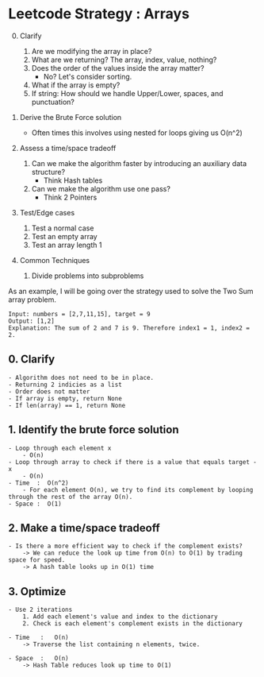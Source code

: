 # Leetcode Strategy : Arrays

0. Clarify
	1. Are we modifying the array in place?
	2. What are we returning? The array, index, value, nothing?
	3. Does the order of the values inside the array matter? 
		- No? Let's consider sorting.
	4. What if the array is empty?
	5. If string: How should we handle Upper/Lower, spaces, and punctuation?

1. Derive the Brute Force solution
	- Often times this involves using nested for loops giving us O(n^2)

2. Assess a time/space tradeoff	
	1. Can we make the algorithm faster by introducing an auxiliary data structure?
		- Think Hash tables
	2. Can we make the algorithm use one pass?
		- Think 2 Pointers

3. Test/Edge cases
	1. Test a normal case
	2. Test an empty array
	3. Test an array length 1 

3. Common Techniques
	1. Divide problems into subproblems


As an example, I will be going over the strategy used to solve the Two Sum array problem.

```
Input: numbers = [2,7,11,15], target = 9
Output: [1,2]
Explanation: The sum of 2 and 7 is 9. Therefore index1 = 1, index2 = 2.
```
## 0. Clarify
	- Algorithm does not need to be in place.
	- Returning 2 indicies as a list
	- Order does not matter
	- If array is empty, return None
	- If len(array) == 1, return None

## 1. Identify the brute force solution
	- Loop through each element x 
		- O(n)
	- Loop through array to check if there is a value that equals target - x
		- O(n) 
	- Time  :  O(n^2)
		- For each element O(n), we try to find its complement by looping through the rest of the array O(n). 
	- Space :  O(1)

## 2. Make a time/space tradeoff 
	- Is there a more efficient way to check if the complement exists?
		-> We can reduce the look up time from O(n) to O(1) by trading space for speed.
		-> A hash table looks up in O(1) time

## 3. Optimize
	- Use 2 iterations
		1. Add each element's value and index to the dictionary
		2. Check is each element's complement exists in the dictionary

	- Time   :   O(n)
		-> Traverse the list containing n elements, twice.

	- Space  :   O(n) 
		-> Hash Table reduces look up time to O(1) 
